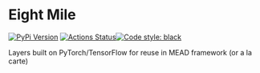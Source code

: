 # Eight Mile

[![PyPi Version](https://img.shields.io/pypi/v/mead-layers)](https://pypi.org/project/mead-layers/) [![Actions Status](https://github.com/mead-ml/mead-layers/workflows/Unit%20Test/badge.svg)](https://github.com/mead-ml/mead-layers/actions)[![Code style: black](https://img.shields.io/badge/code%20style-black-000000.svg)](https://github.com/psf/black)

Layers built on PyTorch/TensorFlow for reuse in MEAD framework (or a la carte)
